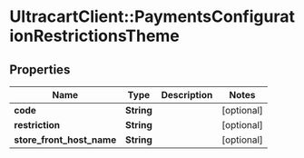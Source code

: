 # UltracartClient::PaymentsConfigurationRestrictionsTheme

## Properties
Name | Type | Description | Notes
------------ | ------------- | ------------- | -------------
**code** | **String** |  | [optional] 
**restriction** | **String** |  | [optional] 
**store_front_host_name** | **String** |  | [optional] 


